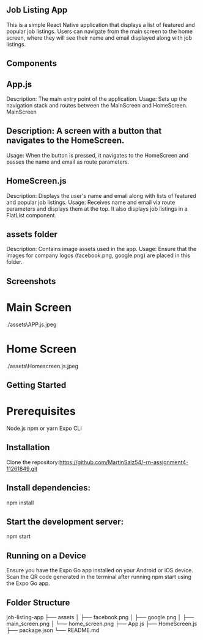 ## Job Listing App
This is a simple React Native application that displays a list of featured and popular job listings. Users can navigate from the main screen to the home screen, where they will see their name and email displayed along with job listings.

 ## Components
## App.js
Description: The main entry point of the application.
Usage: Sets up the navigation stack and routes between the MainScreen and HomeScreen.
MainScreen
##  Description: A screen with a button that navigates to the HomeScreen.
Usage: When the button is pressed, it navigates to the HomeScreen and passes the name and email as route parameters.
## HomeScreen.js
Description: Displays the user's name and email along with lists of featured and popular job listings.
Usage: Receives name and email via route parameters and displays them at the top. It also displays job listings in a FlatList component.
## assets folder
 Description: Contains image assets used in the app.
Usage: Ensure that the images for company logos (facebook.png, google.png) are placed in this folder.
## Screenshots
# Main Screen
./assets\APP.js.jpeg

# Home Screen
./assets\Homescreen.js.jpeg

## Getting Started
# Prerequisites
Node.js
npm or yarn
Expo CLI
## Installation
Clone the repository:https://github.com/MartinSalz54/-rn-assignment4-11261849.git

## Install dependencies:
npm install

## Start the development server:
npm start

## Running on a Device
Ensure you have the Expo Go app installed on your Android or iOS device.
Scan the QR code generated in the terminal after running npm start using the Expo Go app.

## Folder Structure 
job-listing-app
├── assets
│   ├── facebook.png
│   ├── google.png
│   ├── main_screen.png
│   └── home_screen.png
├── App.js
├── HomeScreen.js
├── package.json
└── README.md

